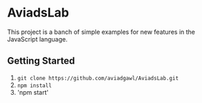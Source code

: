 # AviadsLab

This project is a banch of simple examples for new features in the JavaScript language.

## Getting Started

1. `git clone https://github.com/aviadgawl/AviadsLab.git`
2. `npm install`
3. 'npm start'
